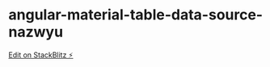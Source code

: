 # angular-material-table-data-source-nazwyu

[Edit on StackBlitz ⚡️](https://stackblitz.com/edit/angular-material-table-data-source-nazwyu)